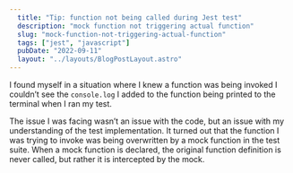 ```yaml
---
  title: "Tip: function not being called during Jest test"
  description: "mock function not triggering actual function"
  slug: "mock-function-not-triggering-actual-function"
  tags: ["jest", "javascript"]
  pubDate: "2022-09-11"
  layout: "../layouts/BlogPostLayout.astro"
---
```


I found myself in a situation where I knew a function was being invoked I couldn’t see the `console.log` I added to the function being printed to the terminal when I ran my test.


The issue I was facing wasn’t an issue with the code, but an issue with my understanding of the test implementation. It turned out that the function I was trying to invoke was being overwritten by a mock function in the test suite. When a mock function is declared, the original function definition is never called, but rather it is intercepted by the mock.
